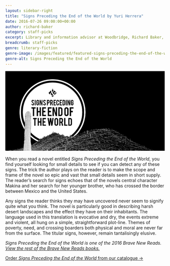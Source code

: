 ```yaml
---
layout: sidebar-right
title: "Signs Preceding the End of the World by Yuri Herrera"
date: 2016-07-26 09:00:00+00:00
author: richard-baker
category: staff-picks
excerpt: Library and information advisor at Woodbridge, Richard Baker, reviews one of the Brave New Reads.
breadcrumb: staff-picks
genre: literary-fiction
genre-image: /images/featured/featured-signs-preceding-the-end-of-the-world-genre.jpg
genre-alt: Signs Preceding the End of the World
---
```


![Signs Preceding the End of the World by Yuri Herrera](/images/featured/featured-signs-preceding-the-end-of-the-world.jpg)

When you read a novel entitled <cite>Signs Preceding the End of the World</cite>, you find yourself looking for small details to see if you can detect any of these signs. The trick the author plays on the reader is to make the scope and frame of the novel so epic and vast that small details seem in short supply. The reader’s search for signs echoes that of the novels central character Makina and her search for her younger brother, who has crossed the border between Mexico and the United States.

Any signs the reader thinks they may have uncovered never seem to signify quite what you think. The novel is particularly good in describing harsh desert landscapes and the effect they have on their inhabitants. The language used in this translation is evocative and dry, the events extreme and violent, all hung on a simple, straightforward plot-line. Themes of poverty, need, and crossing boarders both physical and moral are never far from the surface. The titular signs, however, remain tantalisingly elusive.

<em><cite>Signs Preceding the End of the World</cite> is one of the 2016 Brave New Reads. [View the rest of the Brave New Reads books.](https://www.suffolklibraries.co.uk/new-suggestions/fiction/brave-new-reads-2016)</em>

[Order <cite>Signs Preceding the End of the World</cite> from our catalogue →](https://suffolk.spydus.co.uk/cgi-bin/spydus.exe/ENQ/OPAC/BIBENQ/13675608?QRY=CTIBIB%3C%20IRN(46866889)&QRYTEXT=Signs%20preceding%20the%20end%20of%20the%20world)
